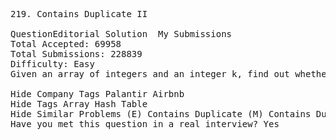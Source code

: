 <pre>
219. Contains Duplicate II  

QuestionEditorial Solution  My Submissions
Total Accepted: 69958
Total Submissions: 228839
Difficulty: Easy
Given an array of integers and an integer k, find out whether there are two distinct indices i and j in the array such that nums[i] = nums[j] and the difference between i and j is at most k.

Hide Company Tags Palantir Airbnb
Hide Tags Array Hash Table
Hide Similar Problems (E) Contains Duplicate (M) Contains Duplicate III
Have you met this question in a real interview? Yes  
</pre>
